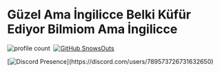 # Güzel Ama İngilicce Belki Küfür Ediyor Bilmiom Ama İngilicce

![profile count](https://komarev.com/ghpvc/?username=SnowsOuts&color=8b72ff)&nbsp;
[![GitHub SnowsOuts](https://img.shields.io/github/followers/SnowsOuts?label=follow&style=social)](https://github.com/SnowsOuts)&nbsp;

[![Discord Presence](https://lanyard-profile-readme.vercel.app/api/789573726731632650?theme=light&bg=7ad3f5&animated=false&hideDiscrim=true&borderRadius=30px&idleMessage=Probably%20doing%20something%20else...)](https://discord.com/users/789573726731632650)
